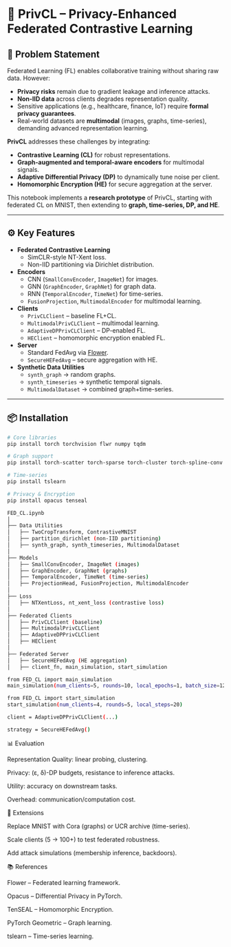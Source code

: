 # 📖 PrivCL – Privacy-Enhanced Federated Contrastive Learning

## 🔎 Problem Statement
Federated Learning (FL) enables collaborative training without sharing raw data. However:
- **Privacy risks** remain due to gradient leakage and inference attacks.  
- **Non-IID data** across clients degrades representation quality.  
- Sensitive applications (e.g., healthcare, finance, IoT) require **formal privacy guarantees**.  
- Real-world datasets are **multimodal** (images, graphs, time-series), demanding advanced representation learning.  

**PrivCL** addresses these challenges by integrating:
- **Contrastive Learning (CL)** for robust representations.  
- **Graph-augmented and temporal-aware encoders** for multimodal signals.  
- **Adaptive Differential Privacy (DP)** to dynamically tune noise per client.  
- **Homomorphic Encryption (HE)** for secure aggregation at the server.  

This notebook implements a **research prototype** of PrivCL, starting with federated CL on MNIST, then extending to **graph, time-series, DP, and HE**.  

---

## ⚙️ Key Features
- **Federated Contrastive Learning**
  - SimCLR-style NT-Xent loss.  
  - Non-IID partitioning via Dirichlet distribution.  
- **Encoders**
  - CNN (`SmallConvEncoder`, `ImageNet`) for images.  
  - GNN (`GraphEncoder`, `GraphNet`) for graph data.  
  - RNN (`TemporalEncoder`, `TimeNet`) for time-series.  
  - `FusionProjection`, `MultimodalEncoder` for multimodal learning.  
- **Clients**
  - `PrivCLClient` – baseline FL+CL.  
  - `MultimodalPrivCLClient` – multimodal learning.  
  - `AdaptiveDPPrivCLClient` – DP-enabled FL.  
  - `HEClient` – homomorphic encryption enabled FL.  
- **Server**
  - Standard FedAvg via [Flower](https://flower.dev).  
  - `SecureHEFedAvg` – secure aggregation with HE.  
- **Synthetic Data Utilities**
  - `synth_graph` → random graphs.  
  - `synth_timeseries` → synthetic temporal signals.  
  - `MultimodalDataset` → combined graph+time-series.  

---

## 📦 Installation
```bash
# Core libraries
pip install torch torchvision flwr numpy tqdm

# Graph support
pip install torch-scatter torch-sparse torch-cluster torch-spline-conv torch-geometric -f https://data.pyg.org/whl/torch-2.0.0+cpu.html

# Time-series
pip install tslearn

# Privacy & Encryption
pip install opacus tenseal

FED_CL.ipynb
│
├── Data Utilities
│   ├── TwoCropTransform, ContrastiveMNIST
│   ├── partition_dirichlet (non-IID partitioning)
│   ├── synth_graph, synth_timeseries, MultimodalDataset
│
├── Models
│   ├── SmallConvEncoder, ImageNet (images)
│   ├── GraphEncoder, GraphNet (graphs)
│   ├── TemporalEncoder, TimeNet (time-series)
│   ├── ProjectionHead, FusionProjection, MultimodalEncoder
│
├── Loss
│   ├── NTXentLoss, nt_xent_loss (contrastive loss)
│
├── Federated Clients
│   ├── PrivCLClient (baseline)
│   ├── MultimodalPrivCLClient
│   ├── AdaptiveDPPrivCLClient
│   ├── HEClient
│
├── Federated Server
│   ├── SecureHEFedAvg (HE aggregation)
│   ├── client_fn, main_simulation, start_simulation
```
```bash
from FED_CL import main_simulation
main_simulation(num_clients=5, rounds=10, local_epochs=1, batch_size=128, alpha=0.5)

from FED_CL import start_simulation
start_simulation(num_clients=4, rounds=5, local_steps=20)

client = AdaptiveDPPrivCLClient(...)

strategy = SecureHEFedAvg()
```
📊 Evaluation

Representation Quality: linear probing, clustering.

Privacy: (ε, δ)-DP budgets, resistance to inference attacks.

Utility: accuracy on downstream tasks.

Overhead: communication/computation cost.

🔮 Extensions

Replace MNIST with Cora (graphs) or UCR archive (time-series).

Scale clients (5 → 100+) to test federated robustness.

Add attack simulations (membership inference, backdoors).

📚 References

Flower
 – Federated learning framework.

Opacus
 – Differential Privacy in PyTorch.

TenSEAL
 – Homomorphic Encryption.

PyTorch Geometric
 – Graph learning.

tslearn
 – Time-series learning.

 
